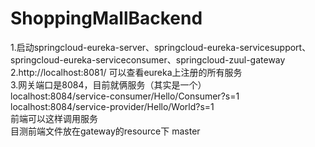 # ShoppingMallBackend
1.启动springcloud-eureka-server、springcloud-eureka-servicesupport、springcloud-eureka-serviceconsumer、springcloud-zuul-gateway	<br/>
2.http://localhost:8081/   可以查看eureka上注册的所有服务	<br/>
3.网关端口是8084，目前就俩服务（其实是一个）<br/>
localhost:8084/service-consumer/Hello/Consumer?s=1<br/>
localhost:8084/service-provider/Hello/World?s=1<br/>
前端可以这样调用服务	<br/>
目测前端文件放在gateway的resource下
master
